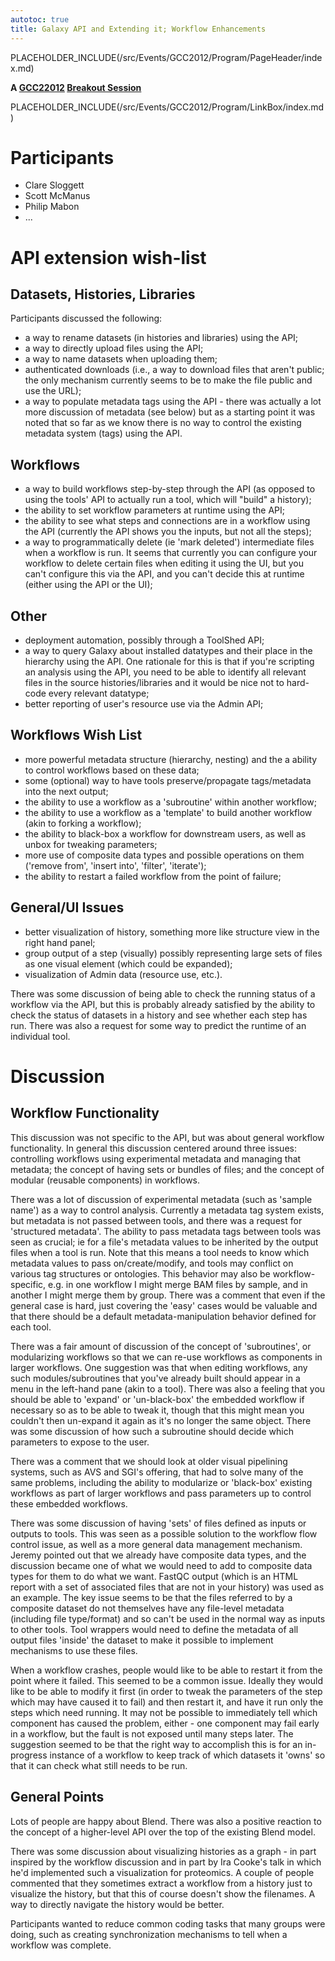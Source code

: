 ```yaml
---
autotoc: true
title: Galaxy API and Extending it; Workflow Enhancements
---
```

PLACEHOLDER_INCLUDE(/src/Events/GCC2012/Program/PageHeader/index.md)



**A [GCC22012](/src/Events/GCC2012/index.md) [Breakout Session](/src/Events/GCC2012/Program/Breakouts/index.md)**

PLACEHOLDER_INCLUDE(/src/Events/GCC2012/Program/LinkBox/index.md) <div class='right'></div>

# Participants

* Clare Sloggett
* Scott McManus
* Philip Mabon
* ...

# API extension wish-list

## Datasets, Histories, Libraries

Participants discussed the following:

* a way to rename datasets (in histories and libraries) using the API;
* a way to directly upload files using the API;
* a way to name datasets when uploading them;
* authenticated downloads (i.e., a way to download files that aren't public; the only mechanism currently seems to be to make the file public and use the URL);
* a way to populate metadata tags using the API - there was actually a lot more discussion of metadata (see below) but as a starting point it was noted that so far as we know there is no way to control the existing metadata system (tags) using the API.

## Workflows

* a way to build workflows step-by-step through the API (as opposed to using the tools' API to actually run a tool, which will "build" a history);
* the ability to set workflow parameters at runtime using the API;
* the ability to see what steps and connections are in a workflow using the API (currently the API shows you the inputs, but not all the steps);
* a way to programmatically delete (ie 'mark deleted') intermediate files when a workflow is run. It seems that currently you can configure your workflow to delete certain files when editing it using the UI, but you can't configure this via the API, and you can't decide this at runtime (either using the API or the UI);

## Other

* deployment automation, possibly through a ToolShed API;
* a way to query Galaxy about installed datatypes and their place in the hierarchy using the API. One rationale for this is that if you're scripting an analysis using the API, you need to be able to identify all relevant files in the source histories/libraries and it would be nice not to hard-code every relevant datatype;
* better reporting of user's resource use via the Admin API;

## Workflows Wish List

* more powerful metadata structure (hierarchy, nesting) and the a ability to control workflows based on these data;
* some (optional) way to have tools preserve/propagate tags/metadata into the next output;
* the ability to use a workflow as a 'subroutine' within another workflow;
* the ability to use a workflow as a 'template' to build another workflow (akin to forking a workflow);
* the ability to black-box a workflow for downstream users, as well as unbox for tweaking parameters;
* more use of composite data types and possible operations on them ('remove from', 'insert into', 'filter', 'iterate');
* the ability to restart a failed workflow from the point of failure;

## General/UI Issues

* better visualization of history, something more like structure view in the right hand panel;
* group output of a step (visually) possibly representing large sets of files as one visual element (which could be expanded);
* visualization of Admin data (resource use, etc.).

There was some discussion of being able to check the running status of a workflow via the API, but this is probably already satisfied by the ability to check the status of datasets in a history and see whether each step has run. There was also a request for some way to predict the runtime of an individual tool.

# Discussion

## Workflow Functionality

This discussion was not specific to the API, but was about general workflow functionality. In general this discussion centered around three issues: controlling workflows using experimental metadata and managing that metadata; the concept of having sets or bundles of files; and the concept of modular (reusable components) in workflows.

There was a lot of discussion of experimental metadata (such as 'sample name') as a way to control analysis. Currently a metadata tag system exists, but metadata is not passed between tools, and there was a request for 'structured metadata'. The ability to pass metadata tags between tools was seen as crucial; ie for a file's metadata values to be inherited by the output files when a tool is run. Note that this means a tool needs to know which metadata values to pass on/create/modify, and tools may conflict on various tag structures or ontologies. This behavior may also be workflow-specific, e.g. in one workflow I might merge BAM files by sample, and in another I might merge them by group. There was a comment that even if the general case is hard, just covering the 'easy' cases would be valuable and that there should be a default metadata-manipulation behavior defined for each tool.

There was a fair amount of discussion of the concept of 'subroutines', or modularizing workflows so that we can re-use workflows as components in larger workflows. One suggestion was that when editing workflows, any such modules/subroutines that you've already built should appear in a menu in the left-hand pane (akin to a tool). There was also a feeling that you should be able to 'expand' or 'un-black-box' the embedded workflow if necessary so as to be able to tweak it, though that this might mean you couldn't then un-expand it again as it's no longer the same object. There was some discussion of how such a subroutine should decide which parameters to expose to the user.

There was a comment that we should look at older visual pipelining systems, such as AVS and SGI's offering, that had to solve many of the same problems, including the ability to modularize or 'black-box' existing workflows as part of larger workflows and pass parameters up to control these embedded workflows.

There was some discussion of having 'sets' of files defined as inputs or outputs to tools. This was seen as a possible solution to the workflow flow control issue, as well as a more general data management mechanism. Jeremy pointed out that we already have composite data types, and the discussion became one of what we would need to add to composite data types for them to do what we want. FastQC output (which is an HTML report with a set of associated files that are not in your history) was used as an example. The key issue seems to be that the files referred to by a composite dataset do not themselves have any file-level metadata (including file type/format) and so can't be used in the normal way as inputs to other tools. Tool wrappers would need to define the metadata of all output files 'inside' the dataset to make it possible to implement mechanisms to use these files.

When a workflow crashes, people would like to be able to restart it from the point where it failed. This seemed to be a common issue. Ideally they would like to be able to modify it first (in order to tweak the parameters of the step which may have caused it to fail) and then restart it, and have it run only the steps which need running. It may not be possible to immediately tell which component has caused the problem, either - one component may fail early in a workflow, but the fault is not exposed until many steps later. The suggestion seemed to be that the right way to accomplish this is for an in-progress instance of a workflow to keep track of which datasets it 'owns' so that it can check what still needs to be run.

## General Points

Lots of people are happy about Blend. There was also a positive reaction to the concept of a higher-level API over the top of the existing Blend model.

There was some discussion about visualizing histories as a graph - in part inspired by the workflow discussion and in part by Ira Cooke's talk in which he'd implemented such a visualization for proteomics. A couple of people commented that they sometimes extract a workflow from a history just to visualize the history, but that this of course doesn't show the filenames. A way to directly navigate the history would be better.

Participants wanted to reduce common coding tasks that many groups were doing, such as creating synchronization mechanisms to tell when a workflow was complete.
